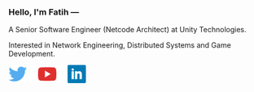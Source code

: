 ### Hello, I'm Fatih —

A Senior Software Engineer (Netcode Architect) at Unity Technologies.

Interested in Network Engineering, Distributed Systems and Game Development.

[![Twitter](icons/twitter.svg)](https://twitter.com/ThusWroteNomad)
[![YouTube](icons/youtube.svg)](https://youtube.com/ThusWroteNomad)
[![LinkedIn](icons/linkedin.svg)](https://linkedin.com/in/ThusWroteNomad)
